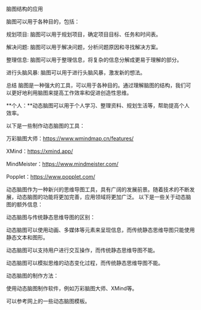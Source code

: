 

脑图结构的应用


脑图可以用于各种目的，包括：

规划项目: 脑图可以用于规划项目，确定项目目标、任务和时间表。

解决问题: 脑图可以用于解决问题，分析问题原因和寻找解决方案。

整理信息: 脑图可以用于整理信息，将复杂的信息分解成更易于理解的部分。

进行头脑风暴: 脑图可以用于进行头脑风暴，激发新的想法。


总结
脑图是一种强大的工具，可以用于各种目的。通过理解脑图的结构，我们可以更好地利用脑图来提高工作效率和促进创造性思维。





**个人：**动态脑图可以用于个人学习、整理资料、规划生活等，帮助提高个人效率。






以下是一些制作动态脑图的工具：

万彩脑图大师：https://www.wmindmap.cn/features/

XMind：https://xmind.app/

MindMeister：https://www.mindmeister.com/

Popplet：https://www.popplet.com/


动态脑图作为一种新兴的思维导图工具，具有广阔的发展前景。随着技术的不断发展，动态脑图的功能将更加完善，应用领域将更加广泛。
以下是一些关于动态脑图的额外信息：

动态脑图与传统静态思维导图的区别：

动态脑图可以使用动画、多媒体等元素来呈现信息，而传统静态思维导图只能使用静态文本和图形。

动态脑图可以支持用户进行交互操作，而传统静态思维导图不能。

动态脑图可以模拟思维的动态变化过程，而传统静态思维导图不能。


动态脑图的制作方法：

使用动态脑图制作软件，例如万彩脑图大师、XMind等。

可以参考网上的一些动态脑图模板。







